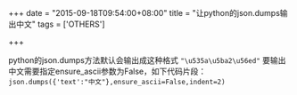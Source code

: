 +++
date = "2015-09-18T09:54:00+08:00"
title = "让python的json.dumps输出中文"
tags = ['OTHERS']

+++

python的json.dumps方法默认会输出成这种格式
`"\u535a\u5ba2\u56ed"`
要输出中文需要指定ensure_ascii参数为False，如下代码片段：
`json.dumps({'text':"中文"},ensure_ascii=False,indent=2)`